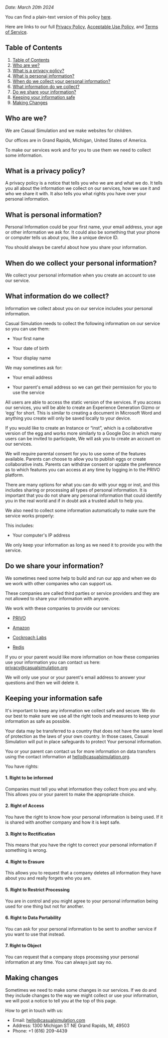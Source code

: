 _Date: March 20th 2024_

You can find a plain-text version of this policy <a href="/children-privacy-policy.txt">here</a>.

Here are links to our full [Privacy Policy](/privacy-policy), [Acceptable Use Policy](/acceptable-use-policy), and [Terms of Service](/terms).

<h2 id="table-of-contents">Table of Contents</h2>

1. [Table of Contents](#table-of-contents)
2. [Who are we?](#who-are-we)
3. [What is a privacy policy?](#what-is-a-privacy-policy)
4. [What is personal information?](#what-is-personal-information)
5. [When do we collect your personal information?](#when-do-we-collect-your-personal-information)
6. [What information do we collect?](#what-information-do-we-collect)
7. [Do we share your information?](#do-we-share-your-information)
8. [Keeping your information safe](#keeping-your-information-safe)
9. [Making Changes](#making-changes)

<h2 id="who-are-we">Who are we?</h2>

We are Casual Simulation and we make websites for children.

Our offices are in Grand Rapids, Michigan, United States of America.

To make our services work and for you to use them we need to collect some information.

<h2 id="what-is-a-privacy-policy">What is a privacy policy?</h2>

A privacy policy is a notice that tells you who we are and what we do. It tells you all about the information we collect on our services, how we use it and who we share it with. It also tells you what rights you have over your personal information.

<h2 id="what-is-personal-information">What is personal information?</h2>

Personal Information could be your first name, your email address, your age or other information we ask for. It could also be something that your phone or computer tells us about you, like a unique device ID.

You should always be careful about how you share your information.

<h2 id="when-do-we-collect-your-personal-information">When do we collect your personal information?</h2>

We collect your personal information when you create an account to use our service.

<h2 id="what-information-do-we-collect">What information do we collect?</h2>

Information we collect about you on our service includes your personal information.

Casual Simulation needs to collect the following information on our service so you can use them:

-   Your first name

-   Your date of birth

-   Your display name

We may sometimes ask for:

-   Your email address

-   Your parent's email address so we can get their permission for you to use the service

All users are able to access the static version of the services. If you access our services, you will be able to create an Experience Generation Gizmo or ‘egg’ for short. This is similar to creating a document in Microsoft Word and anything you create will only be saved locally to your device.

If you would like to create an Instance or “inst”, which is a collaborative version of the egg and works more similarly to a Google Doc in which many users can be invited to participate, We will ask you to create an account on our services.

We will require parental consent for you to use some of the features available. Parents can choose to allow you to publish eggs or create collaborative insts. Parents can withdraw consent or update the preference as to which features you can access at any time by logging in to the PRIVO platform.

There are many options for what you can do with your egg or inst, and this includes sharing or processing all types of personal information. It is important that you do not share any personal information that could identify you in the real world and if in doubt ask a trusted adult to help you.

We also need to collect some information automatically to make sure the service works properly:

This includes:

-   Your computer's IP address

We only keep your information as long as we need it to provide you with the service.

<h2 id="do-we-share-your-information">Do we share your information?</h2>

We sometimes need some help to build and run our app and when we do we work with other companies who can support us.

These companies are called third parties or service providers and they are not allowed to share your information with anyone.

We work with these companies to provide our services:

-   [PRIVO](https://www.privo.com/privacy-information-for-kids)

-   [Amazon](https://aws.amazon.com/privacy)

-   [Cockroach Labs](https://www.cockroachlabs.com/privacy/)

-   [Redis](https://redis.com/legal/privacy-policy/)

If you or your parent would like more information on how these companies use your information you can contact us here: <privacy@casualsimulation.org>

We will only use your or your parent's email address to answer your questions and then we will delete it.

<h2 id="keeping-your-information-safe">Keeping your information safe</h2>

It's important to keep any information we collect safe and secure. We do our best to make sure we use all the right tools and measures to keep your information as safe as possible.

Your data may be transferred to a country that does not have the same level of protection as the laws of your own country. In those cases, Casual Simulation will put in place safeguards to protect Your personal information.

You or your parent can contact us for more information on data transfers
using the contact information at <hello@casualsimulation.org>.

You have rights:

#### 1\. Right to be informed

Companies must tell you what information they collect from you and why. This allows you or your parent to make the appropriate choice.

#### 2\. Right of Access

You have the right to know how your personal information is being used. If it is shared with another company and how it is kept safe.

#### 3\. Right to Rectification

This means that you have the right to correct your personal information if something is wrong.

#### 4\. Right to Erasure

This allows you to request that a company deletes all information they have about you and really forgets who you are.

#### 5\. Right to Restrict Processing

You are in control and you might agree to your personal information being used for one thing but not for another.

#### 6\. Right to Data Portability

You can ask for your personal information to be sent to another service if you want to use that instead.

#### 7\. Right to Object

You can request that a company stops processing your personal information at any time. You can always just say no.

<h2 id="making-changes">Making changes</h2>

Sometimes we need to make some changes in our services. If we do and they include changes to the way we might collect or use your information, we will post a notice to tell you at the top of this page.

How to get in touch with us:

-   Email: [hello@casualsimulation.com](mailto:hello@casualsimulation.com)
-   Address: 1300 Michigan ST NE Grand Rapids, MI, 49503
-   Phone: +1 (616) 209-4439
